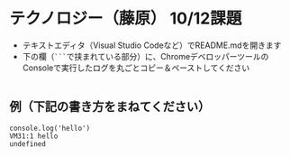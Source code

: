 # テクノロジー（藤原） 10/12課題

- テキストエディタ（Visual Studio Codeなど）でREADME.mdを開きます
- 下の欄（` ``` `で挟まれている部分）に、ChromeデベロッパーツールのConsoleで実行したログを丸ごとコピー＆ペーストしてください

```

```

## 例（下記の書き方をまねてください）

```
console.log('hello')
VM31:1 hello
undefined
```
